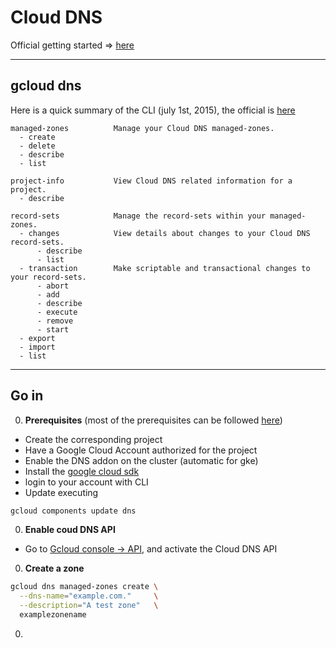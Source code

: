 # Cloud DNS
Official getting started => [here](https://cloud.google.com/dns/getting-started)

---
## gcloud dns
Here is a quick summary of the CLI (july 1st, 2015), the official is [here](https://cloud.google.com/sdk/gcloud/reference/dns/)
```
managed-zones          Manage your Cloud DNS managed-zones.
  - create
  - delete
  - describe
  - list

project-info           View Cloud DNS related information for a project.
  - describe

record-sets            Manage the record-sets within your managed-zones.
  - changes            View details about changes to your Cloud DNS record-sets.
      - describe
      - list
  - transaction        Make scriptable and transactional changes to your record-sets.
      - abort
      - add
      - describe
      - execute
      - remove
      - start
  - export
  - import
  - list

```

---
## Go in
0. **Prerequisites** (most of the prerequisites can be followed [here](http://github.com/tdeheurles/coreos-vagrant))
  - Create the corresponding project
  - Have a Google Cloud Account authorized for the project
  - Enable the DNS addon on the cluster (automatic for gke)
  - Install the [google cloud sdk](https://cloud.google.com/sdk/)
  - login to your account with CLI
  - Update executing
  ```bash
  gcloud components update dns
  ```
0. **Enable coud DNS API**
  - Go to [Gcloud console -> API](https://console.developers.google.com/project/epsilon-cloud-rnd/apiui/apiview/dns/overview?authuser=1), and activate the Cloud DNS API
0. **Create a zone**
  ```bash
  gcloud dns managed-zones create \
    --dns-name="example.com."     \
    --description="A test zone"   \
    examplezonename
  ```
0.
